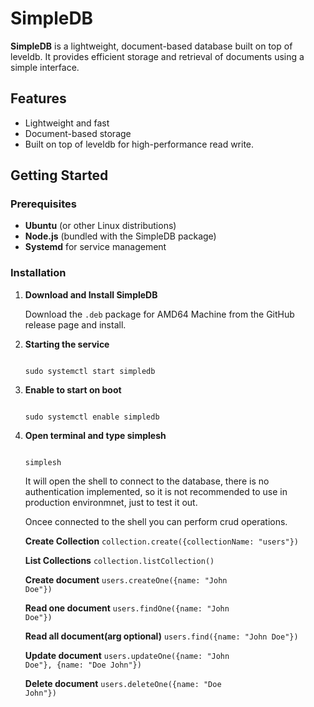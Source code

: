 # SimpleDB

**SimpleDB** is a lightweight, document-based database built on top of leveldb. It provides efficient storage and retrieval of documents using a simple interface.

## Features

- Lightweight and fast
- Document-based storage
- Built on top of leveldb for high-performance read write.

## Getting Started

### Prerequisites

- **Ubuntu** (or other Linux distributions)
- **Node.js** (bundled with the SimpleDB package)
- **Systemd** for service management

### Installation

1. ****Download and Install SimpleDB****

   Download the `.deb` package for AMD64 Machine from the GitHub release page and install.

2. ****Starting the service****

   <code> 
   sudo systemctl start simpledb
   </code>
   

3. ****Enable to start on boot****
   

   <code> 
   sudo systemctl enable simpledb
   </code>

4. ****Open terminal and type simplesh****


   <code> 
   simplesh
   </code>

   <p> 
   It will open the shell to connect to the database, there is no authentication implemented, so it is not recommended to use in production environmnet, just to test it out.
   </p>


   <p> 
   Oncee connected to the shell you can perform crud operations.
   </p>

   <strong> Create Collection</strong>
   <code>collection.create({collectionName: "users"}) </code>

   <strong> List Collections</strong>
   <code>collection.listCollection() </code>

   <strong> Create document</strong>
   <code>users.createOne({name: "John Doe"}) </code>

   <strong> Read one document</strong>
   <code>users.findOne({name: "John Doe"}) </code>

   <strong> Read all document(arg optional)</strong>
   <code>users.find({name: "John Doe"}) </code>

   <strong>Update document</strong>
   <code>users.updateOne({name: "John Doe"}, {name: "Doe John"}) </code>

   <strong> Delete document</strong>
   <code>users.deleteOne({name: "Doe John"})</code>
